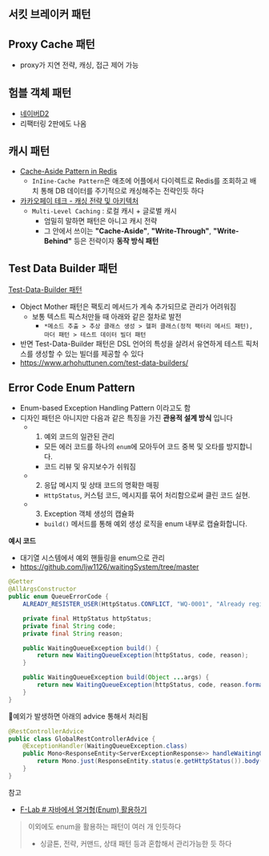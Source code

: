 
## 서킷 브레이커 패턴

## Proxy Cache 패턴
- proxy가 지연 전략, 캐싱, 접근 제어 가능

## 험블 객체 패턴
- [네이버D2](https://d2.naver.com/helloworld/9921217)
- 리팩터링 2판에도 나옴

## 캐시 패턴
- [Cache-Aside Pattern in Redis](https://brunch.co.kr/@springboot/151)
	- `InIine-Cache Pattern`은 애초에 어플에서 다이렉트로 Redis를 조회하고 배치 통해 DB 데이터를 주기적으로 캐싱해주는 전략인듯 하다
- [카카오페이 테크 - 캐싱 전략 및 아키텍처](https://tech.kakaopay.com/post/local-caching-in-distributed-systems/)
	- `Multi-Level Caching` : 로컬 캐시 + 글로벌 캐시
		- 엄밀히 말하면 패턴은 아니고 캐시 전략
		- 그 안에서 쓰이는 **"Cache-Aside"**, **"Write-Through"**, **"Write-Behind"** 등은 전략이자 **동작 방식 패턴**

## Test Data Builder 패턴
[Test-Data-Builder 패턴](https://eternity-object.tistory.com/41)
- Object Mother 패턴은 팩토리 메서드가 계속 추가되므로 관리가 어려워짐
	- 보통 텍스트 픽스처만들 때 아래와 같은 절차로 발전
		- `*메소드 추출 > 추상 클래스 생성 > 헬퍼 클래스(정적 팩터리 메서드 패턴), 마더 패턴 > 테스트 데이터 빌더 패턴`
- 반면 Test-Data-Builder 패턴은 DSL 언어의 특성을 살려서 유연하게 테스트 픽처스를 생성할 수 있는 빌더를 제공할 수 있다
- https://www.arhohuttunen.com/test-data-builders/


## Error Code Enum Pattern
- Enum-based Exception Handling Pattern 이라고도 함 
- 디자인 패턴은 아니지만 다음과 같은 특징을 가진 **관용적 설계 방식** 입니다 
	- 1. 예외 코드의 일관된 관리
		- 모든 에러 코드를 하나의 `enum`에 모아두어 코드 중복 및 오타를 방지합니다.
		- 코드 리뷰 및 유지보수가 쉬워짐
	- 2. 응답 메시지 및 상태 코드의 명확한 매핑 
		- `HttpStatus`, 커스텀 코드, 메시지를 묶어 처리함으로써 클린 코드 실현.
	- 3. Exception 객체 생성의 캡슐화
		- `build()` 메서드를 통해 예외 생성 로직을 enum 내부로 캡슐화합니다.


**예시 코드**
- 대기열 시스템에서 예외 핸들링을 enum으로 관리
- https://github.com/ljw1126/waitingSystem/tree/master
```java
@Getter
@AllArgsConstructor
public enum QueueErrorCode {
    ALREADY_RESISTER_USER(HttpStatus.CONFLICT, "WQ-0001", "Already registered in queue");

    private final HttpStatus httpStatus;
    private final String code;
    private final String reason;

    public WaitingQueueException build() {
        return new WaitingQueueException(httpStatus, code, reason);
    }

    public WaitingQueueException build(Object ...args) {
        return new WaitingQueueException(httpStatus, code, reason.formatted(args));
    }
}
```

예외가 발생하면 아래의 advice 통해서 처리됨
```java
@RestControllerAdvice
public class GlobalRestControllerAdvice {
    @ExceptionHandler(WaitingQueueException.class)
    public Mono<ResponseEntity<ServerExceptionResponse>> handleWaitingQueueException(WaitingQueueException e) {
        return Mono.just(ResponseEntity.status(e.getHttpStatus()).body(new ServerExceptionResponse(e.getCode(), e.getReason())));
    }
}
```


참고 
- [F-Lab # 자바에서 열거형(Enum) 활용하기](https://f-lab.kr/insight/using-enum-in-java)


> 이외에도 enum을 활용하는 패턴이 여러 개 인듯하다
> - 싱글톤, 전략, 커맨드, 상태 패턴 등과 혼합해서 관리가능한 듯 하다

